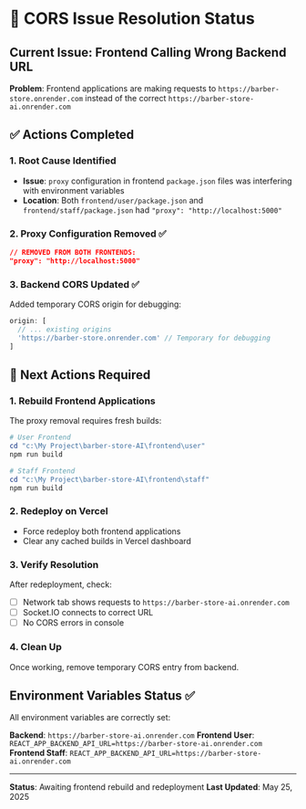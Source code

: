 # 🔧 CORS Issue Resolution Status

## Current Issue: Frontend Calling Wrong Backend URL

**Problem**: Frontend applications are making requests to `https://barber-store.onrender.com` instead of the correct `https://barber-store-ai.onrender.com`

## ✅ Actions Completed

### 1. Root Cause Identified
- **Issue**: `proxy` configuration in frontend `package.json` files was interfering with environment variables
- **Location**: Both `frontend/user/package.json` and `frontend/staff/package.json` had `"proxy": "http://localhost:5000"`

### 2. Proxy Configuration Removed ✅
```json
// REMOVED FROM BOTH FRONTENDS:
"proxy": "http://localhost:5000"
```

### 3. Backend CORS Updated ✅
Added temporary CORS origin for debugging:
```javascript
origin: [
  // ... existing origins
  'https://barber-store.onrender.com' // Temporary for debugging
]
```

## 🔄 Next Actions Required

### 1. Rebuild Frontend Applications
The proxy removal requires fresh builds:

```powershell
# User Frontend
cd "c:\My Project\barber-store-AI\frontend\user"
npm run build

# Staff Frontend
cd "c:\My Project\barber-store-AI\frontend\staff"  
npm run build
```

### 2. Redeploy on Vercel
- Force redeploy both frontend applications
- Clear any cached builds in Vercel dashboard

### 3. Verify Resolution
After redeployment, check:
- [ ] Network tab shows requests to `https://barber-store-ai.onrender.com`
- [ ] Socket.IO connects to correct URL
- [ ] No CORS errors in console

### 4. Clean Up
Once working, remove temporary CORS entry from backend.

## Environment Variables Status ✅
All environment variables are correctly set:

**Backend**: `https://barber-store-ai.onrender.com`
**Frontend User**: `REACT_APP_BACKEND_API_URL=https://barber-store-ai.onrender.com`
**Frontend Staff**: `REACT_APP_BACKEND_API_URL=https://barber-store-ai.onrender.com`

---
**Status**: Awaiting frontend rebuild and redeployment
**Last Updated**: May 25, 2025
